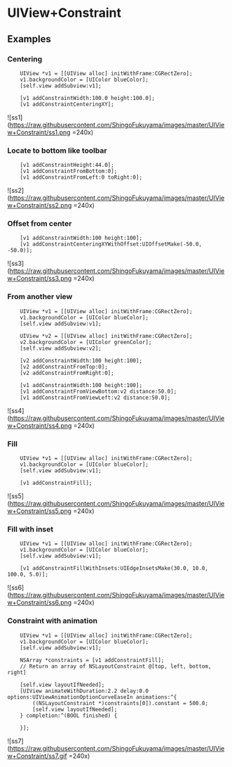 
# UIView+Constraint

## Examples

### Centering

```objc
    UIView *v1 = [[UIView alloc] initWithFrame:CGRectZero];
    v1.backgroundColor = [UIColor blueColor];
    [self.view addSubview:v1];
    
    [v1 addConstraintWidth:100.0 height:100.0];
    [v1 addConstraintCenteringXY];
```

![ss1](https://raw.githubusercontent.com/ShingoFukuyama/images/master/UIView+Constraint/ss1.png =240x)

### Locate to bottom like toolbar

```objc
    [v1 addConstraintHeight:44.0];
    [v1 addConstraintFromBottom:0];
    [v1 addConstraintFromLeft:0 toRight:0];
```

![ss2](https://raw.githubusercontent.com/ShingoFukuyama/images/master/UIView+Constraint/ss2.png =240x)

### Offset from center

```objc
    [v1 addConstraintWidth:100 height:100];
    [v1 addConstraintCenteringXYWithOffset:UIOffsetMake(-50.0, -50.0)];
```

![ss3](https://raw.githubusercontent.com/ShingoFukuyama/images/master/UIView+Constraint/ss3.png =240x)

### From another view

```objc
    UIView *v1 = [[UIView alloc] initWithFrame:CGRectZero];
    v1.backgroundColor = [UIColor blueColor];
    [self.view addSubview:v1];
    
    UIView *v2 = [[UIView alloc] initWithFrame:CGRectZero];
    v2.backgroundColor = [UIColor greenColor];
    [self.view addSubview:v2];
    
    [v2 addConstraintWidth:100 height:100];
    [v2 addConstraintFromTop:0];
    [v2 addConstraintFromRight:0];
    
    [v1 addConstraintWidth:100 height:100];
    [v1 addConstraintFromViewBottom:v2 distance:50.0];
    [v1 addConstraintFromViewLeft:v2 distance:50.0];
```

![ss4](https://raw.githubusercontent.com/ShingoFukuyama/images/master/UIView+Constraint/ss4.png =240x)

### Fill

```objc
    UIView *v1 = [[UIView alloc] initWithFrame:CGRectZero];
    v1.backgroundColor = [UIColor blueColor];
    [self.view addSubview:v1];
    
    [v1 addConstraintFill];
```

![ss5](https://raw.githubusercontent.com/ShingoFukuyama/images/master/UIView+Constraint/ss5.png =240x)

### Fill with inset

```objc
    UIView *v1 = [[UIView alloc] initWithFrame:CGRectZero];
    v1.backgroundColor = [UIColor blueColor];
    [self.view addSubview:v1];
    
    [v1 addConstraintFillWithInsets:UIEdgeInsetsMake(30.0, 10.0, 100.0, 5.0)];
```

![ss6](https://raw.githubusercontent.com/ShingoFukuyama/images/master/UIView+Constraint/ss6.png =240x)

### Constraint with animation

```objc
    UIView *v1 = [[UIView alloc] initWithFrame:CGRectZero];
    v1.backgroundColor = [UIColor blueColor];
    [self.view addSubview:v1];
    
    NSArray *constraints = [v1 addConstraintFill];
    // Return an array of NSLayoutConstraint @[top, left, bottom, right]
    
    [self.view layoutIfNeeded];
    [UIView animateWithDuration:2.2 delay:0.0 options:UIViewAnimationOptionCurveEaseIn animations:^{
        ((NSLayoutConstraint *)constraints[0]).constant = 500.0;
        [self.view layoutIfNeeded];
    } completion:^(BOOL finished) {
        
    }];
```

![ss7](https://raw.githubusercontent.com/ShingoFukuyama/images/master/UIView+Constraint/ss7.gif =240x)

